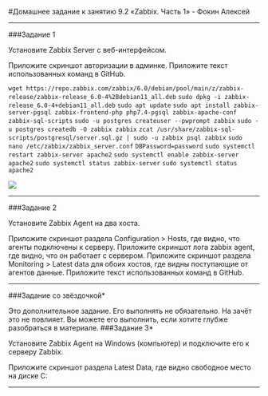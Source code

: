 #Домашнее задание к занятию 9.2 «Zabbix. Часть 1» - Фокин Алексей

---

###Задание 1

Установите Zabbix Server с веб-интерфейсом.

Приложите скриншот авторизации в админке. Приложите текст использованных команд в GitHub.

 `wget https://repo.zabbix.com/zabbix/6.0/debian/pool/main/z/zabbix-release/zabbix-release_6.0-4%2Bdebian11_all.deb`
 `sudo dpkg -i zabbix-release_6.0-4+debian11_all.deb`
 `sudo apt update`
 `sudo apt install zabbix-server-pgsql zabbix-frontend-php php7.4-pgsql zabbix-apache-conf zabbix-sql-scripts`
 `sudo -u postgres createuser --pwprompt zabbix`
 `sudo -u postgres createdb -O zabbix zabbix`
  `zcat /usr/share/zabbix-sql-scripts/postgresql/server.sql.gz | sudo -u zabbix psql zabbix`
`sudo nano /etc/zabbix/zabbix_server.conf`
`DBPassword=password`
`sudo systemctl restart zabbix-server apache2`
`sudo systemctl enable zabbix-server apache2`
`sudo systemctl status zabbix-server` 
`sudo systemctl status apache2`

![ ](image/)
 
---
###Задание 2

Установите Zabbix Agent на два хоста.

Приложите скриншот раздела Configuration > Hosts, где видно, что агенты подключены к серверу. Приложите скриншот лога zabbix agent, где видно, что он работает с сервером. Приложите скриншот раздела Monitoring > Latest data для обоих хостов, где видны поступающие от агентов данные. Приложите текст использованных команд в GitHub.


---
###Задание со звёздочкой*

Это дополнительное задание. Его выполнять не обязательно. На зачёт это не повлияет. Вы можете его выполнить, если хотите глубже разобраться в материале.
###Задание 3*

Установите Zabbix Agent на Windows (компьютер) и подключите его к серверу Zabbix.

Приложите скриншот раздела Latest Data, где видно свободное место на диске C:



---
